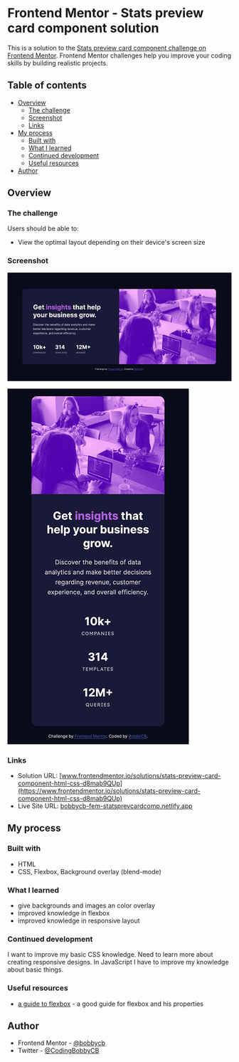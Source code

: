 # Frontend Mentor - Stats preview card component solution

This is a solution to the [Stats preview card component challenge on Frontend Mentor](https://www.frontendmentor.io/challenges/stats-preview-card-component-8JqbgoU62). Frontend Mentor challenges help you improve your coding skills by building realistic projects. 

## Table of contents

- [Overview](#overview)
  - [The challenge](#the-challenge)
  - [Screenshot](#screenshot)
  - [Links](#links)
- [My process](#my-process)
  - [Built with](#built-with)
  - [What I learned](#what-i-learned)
  - [Continued development](#continued-development)
  - [Useful resources](#useful-resources)
- [Author](#author)

## Overview

### The challenge

Users should be able to:

- View the optimal layout depending on their device's screen size
### Screenshot

![Desktop version](/screenshots/desktop.png)

![Mobile version](/screenshots/mobile.png)
### Links

- Solution URL: [www.frontendmentor.io/solutions/stats-preview-card-component-html-css-d8mab9QUp](https://www.frontendmentor.io/solutions/stats-preview-card-component-html-css-d8mab9QUp)
- Live Site URL: [bobbycb-fem-statsprevcardcomp.netlify.app](https://bobbycb-fem-statsprevcardcomp.netlify.app)

## My process

### Built with

- HTML
- CSS, Flexbox, Background overlay (blend-mode)

### What I learned

- give backgrounds and images an color overlay
- improved knowledge in flexbox
- improved knowledge in responsive layout

### Continued development

I want to improve my basic CSS knowledge. Need to learn more about creating responsive designs. In JavaScript I have to improve my knowledge about basic things.

### Useful resources

- [a guide to flexbox](https://css-tricks.com/snippets/css/a-guide-to-flexbox/) - a good guide for flexbox and his properties

## Author

- Frontend Mentor - [@bobbycb](https://www.frontendmentor.io/profile/bobbycb)
- Twitter - [@CodingBobbyCB](https://twitter.com/CodingBobbyCB)